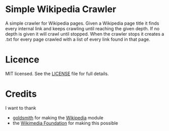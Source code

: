 # Simple Wikipedia Crawler

A simple crawler for Wikipedia pages. Given a Wikipedia page title it finds every internal link and keeps crawling until reaching the given depth. If no depth is given it will crawl until stopped. When the crawler stops it creates a .txt for every page crawled with a list of every link found in that page.

# Licence

MIT licensed. See the [LICENSE](https://github.com/Alien1993/Simple-Wikipedia-Crawler/blob/master/LICENSE) file for full details.

# Credits

I want to thank
* [goldsmith](https://github.com/goldsmith) for making the [Wikipedia](https://github.com/goldsmith/Wikipedia) module
* the [Wikimedia Foundation](https://wikimediafoundation.org/wiki/Home) for making this possible
